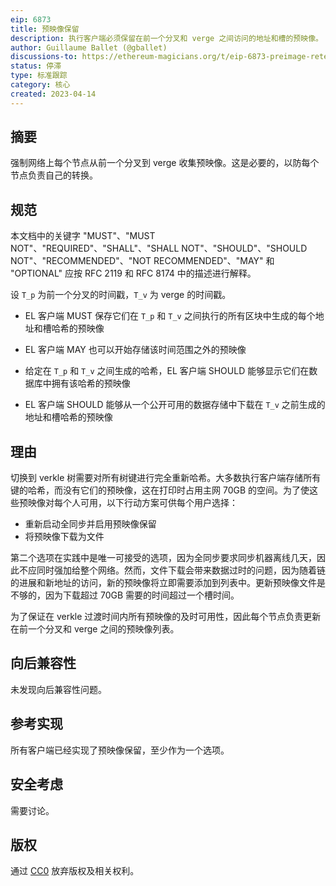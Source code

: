 ```yaml
---
eip: 6873
title: 预映像保留
description: 执行客户端必须保留在前一个分叉和 verge 之间访问的地址和槽的预映像。
author: Guillaume Ballet (@gballet)
discussions-to: https://ethereum-magicians.org/t/eip-6873-preimage-retention-in-the-fork-preceding-the-verge/15830
status: 停滞
type: 标准跟踪
category: 核心
created: 2023-04-14
---
```


## 摘要

强制网络上每个节点从前一个分叉到 verge 收集预映像。这是必要的，以防每个节点负责自己的转换。

## 规范

本文档中的关键字 "MUST"、"MUST NOT"、"REQUIRED"、"SHALL"、"SHALL NOT"、"SHOULD"、"SHOULD NOT"、"RECOMMENDED"、"NOT RECOMMENDED"、"MAY" 和 "OPTIONAL" 应按 RFC 2119 和 RFC 8174 中的描述进行解释。

设 `T_p` 为前一个分叉的时间戳，`T_v` 为 verge 的时间戳。

 * EL 客户端 MUST 保存它们在 `T_p` 和 `T_v` 之间执行的所有区块中生成的每个地址和槽哈希的预映像

 * EL 客户端 MAY 也可以开始存储该时间范围之外的预映像

 * 给定在 `T_p` 和 `T_v` 之间生成的哈希，EL 客户端 SHOULD 能够显示它们在数据库中拥有该哈希的预映像

 * EL 客户端 SHOULD 能够从一个公开可用的数据存储中下载在 `T_v` 之前生成的地址和槽哈希的预映像

## 理由

切换到 verkle 树需要对所有树键进行完全重新哈希。大多数执行客户端存储所有键的哈希，而没有它们的预映像，这在打印时占用主网 70GB 的空间。为了使这些预映像对每个人可用，以下行动方案可供每个用户选择：

 * 重新启动全同步并启用预映像保留
 * 将预映像下载为文件

第二个选项在实践中是唯一可接受的选项，因为全同步要求同步机器离线几天，因此不应同时强加给整个网络。然而，文件下载会带来数据过时的问题，因为随着链的进展和新地址的访问，新的预映像将立即需要添加到列表中。更新预映像文件是不够的，因为下载超过 70GB 需要的时间超过一个槽时间。

为了保证在 verkle 过渡时间内所有预映像的及时可用性，因此每个节点负责更新在前一个分叉和 verge 之间的预映像列表。

## 向后兼容性

未发现向后兼容性问题。

<!--

## 测试用例

TODO

-->

## 参考实现

所有客户端已经实现了预映像保留，至少作为一个选项。

## 安全考虑

需要讨论。 <!-- TODO -->

## 版权

通过 [CC0](../LICENSE.md) 放弃版权及相关权利。